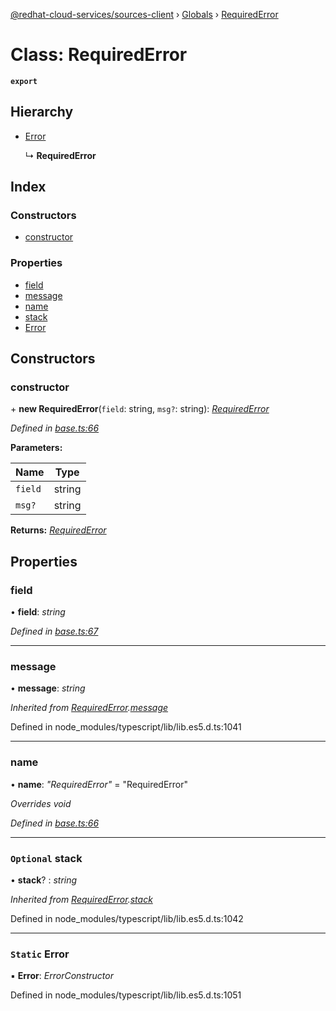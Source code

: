 [@redhat-cloud-services/sources-client](../README.md) › [Globals](../globals.md) › [RequiredError](requirederror.md)

# Class: RequiredError

**`export`** 

## Hierarchy

* [Error](requirederror.md#static-error)

  ↳ **RequiredError**

## Index

### Constructors

* [constructor](requirederror.md#constructor)

### Properties

* [field](requirederror.md#field)
* [message](requirederror.md#message)
* [name](requirederror.md#name)
* [stack](requirederror.md#optional-stack)
* [Error](requirederror.md#static-error)

## Constructors

###  constructor

\+ **new RequiredError**(`field`: string, `msg?`: string): *[RequiredError](requirederror.md)*

*Defined in [base.ts:66](https://github.com/RedHatInsights/javascript-clients/blob/master/packages/sources/base.ts#L66)*

**Parameters:**

Name | Type |
------ | ------ |
`field` | string |
`msg?` | string |

**Returns:** *[RequiredError](requirederror.md)*

## Properties

###  field

• **field**: *string*

*Defined in [base.ts:67](https://github.com/RedHatInsights/javascript-clients/blob/master/packages/sources/base.ts#L67)*

___

###  message

• **message**: *string*

*Inherited from [RequiredError](requirederror.md).[message](requirederror.md#message)*

Defined in node_modules/typescript/lib/lib.es5.d.ts:1041

___

###  name

• **name**: *"RequiredError"* = "RequiredError"

*Overrides void*

*Defined in [base.ts:66](https://github.com/RedHatInsights/javascript-clients/blob/master/packages/sources/base.ts#L66)*

___

### `Optional` stack

• **stack**? : *string*

*Inherited from [RequiredError](requirederror.md).[stack](requirederror.md#optional-stack)*

Defined in node_modules/typescript/lib/lib.es5.d.ts:1042

___

### `Static` Error

▪ **Error**: *ErrorConstructor*

Defined in node_modules/typescript/lib/lib.es5.d.ts:1051
